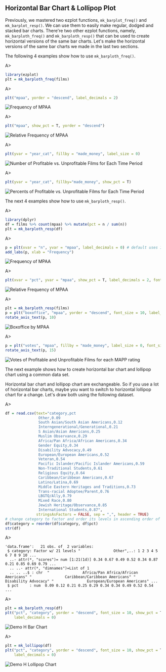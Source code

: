 ## Horizontal Bar Chart & Lollipop Plot

Previously, we mastered two ezplot functions, `mk_barplot_freq()` and 
`mk_barplot_resp()`. We can use them to easily make regular, dodged and stacked 
bar charts. There're two other ezplot functions, namely, 
`mk_barploth_freq()` and `mk_barploth_resp()` that can be used to create 
horizontal versions of the same bar charts. Let's make the horizontal versions
of the same bar charts we made in the last two sections.

The following 4 examples show how to use `mk_barploth_freq()`.

A>
```r
library(ezplot)
plt = mk_barploth_freq(films)
```

A>
```r
plt("mpaa", yorder = "descend", label_decimals = 2)
```

![Frequency of MPAA](images/barploth_freq_mpaa_cnt-1.png)

A>
```r
plt("mpaa", show_pct = T, yorder = "descend") 
```

![Relative Frequency of MPAA](images/barploth_freq_mpaa_pct-1.png)

A>
```r
plt(yvar = "year_cat", fillby = "made_money", label_size = 0) 
```

![Number of Profitable vs. Unprofitable Films for Each Time Period](images/barploth_dodged-1.png)

A>
```r
plt(yvar = "year_cat", fillby="made_money", show_pct = T)
```

![Percents of Profitable vs. Unprofitable Films for Each Time Period](images/barploth_stacked-1.png)


The next 4 examples show how to use `mk_barploth_resp()`.

A>
```r
library(dplyr)
df = films %>% count(mpaa) %>% mutate(pct = n / sum(n))
plt = mk_barploth_resp(df)
```

A>
```r
p = plt(xvar = "n", yvar = "mpaa", label_decimals = 0) # default uses 1 decimal 
add_labs(p, xlab = "Frequency")
```

![Frequency of MPAA](images/barploth_resp_mpaa_cnt-1.png)

A>
```r
plt(xvar = "pct", yvar = "mpaa", show_pct = T, label_decimals = 2, font_size = 9)  
```

![Relative Frequency of MPAA](images/barploth_resp_mpaa_pct-1.png)

A>
```r
plt = mk_barploth_resp(films)
p = plt("boxoffice", "mpaa", yorder = "descend", font_size = 10, label_decimals = 0)
rotate_axis_text(p, 10)
```

![Boxoffice by MPAA](images/barploth_mpaa_vs_bo-1.png)

A>
```r
p = plt("votes", "mpaa", fillby = "made_money", label_size = 0, font_size = 9)
rotate_axis_text(p, 15)
```

![Votes of Profitable and Unprofitable Films for each MAPP rating](images/barploth_dodged_p3-1.png)

The next example shows how to create horizontal bar chart and lollipop chart 
using a common data set. 

Horizontal bar chart and lollipop chart are exchangeable. So if you use a lot of 
horizontal bar charts, maybe you want to switch to horizontal lollipop chart for
a change. Let's draw both using the following dataset.

A>
```r
df = read.csv(text="category,pct
               Other,0.09
               South Asian/South Asian Americans,0.12
               Interngenerational/Generational,0.21
               S Asian/Asian Americans,0.25
               Muslim Observance,0.29
               Africa/Pan Africa/African Americans,0.34
               Gender Equity,0.34
               Disability Advocacy,0.49
               European/European Americans,0.52
               Veteran,0.54
               Pacific Islander/Pacific Islander Americans,0.59
               Non-Traditional Students,0.61
               Religious Equity,0.64
               Caribbean/Caribbean Americans,0.67
               Latino/Latina,0.69
               Middle Eastern Heritages and Traditions,0.73
               Trans-racial Adoptee/Parent,0.76
               LBGTQ/Ally,0.79
               Mixed Race,0.80
               Jewish Heritage/Observance,0.85
               International Students,0.87", 
              stringsAsFactors = FALSE, sep = ",", header = TRUE)
# change category to factor and order its levels in ascending order of pct 
df$category = reorder(df$category, df$pct)
str(df)
```

A>
```
'data.frame':	21 obs. of  2 variables:
 $ category: Factor w/ 21 levels "               Other",..: 1 2 3 4 5 6 7 8 9 10 ...
  ..- attr(*, "scores")= num [1:21(1d)] 0.34 0.67 0.49 0.52 0.34 0.87 0.21 0.85 0.69 0.79 ...
  .. ..- attr(*, "dimnames")=List of 1
  .. .. ..$ : chr  "               Africa/Pan Africa/African Americans" "               Caribbean/Caribbean Americans" "               Disability Advocacy" "               European/European Americans" ...
 $ pct     : num  0.09 0.12 0.21 0.25 0.29 0.34 0.34 0.49 0.52 0.54 ...
```

A>
```r
plt = mk_barploth_resp(df)
plt("pct", "category", yorder = "descend", font_size = 10, show_pct = T,
    label_decimals = 0)
```

![Demo H Bar Chart](images/barploth_vs_lollipop_p1-1.png)

A>
```r
plt = mk_lollipop(df)
plt("pct", "category", yorder = "descend", font_size = 10, show_pct = T,
    label_decimals = 0)
```

![Demo H Lollipop Chart](images/barploth_vs_lollipop_p2-1.png)






